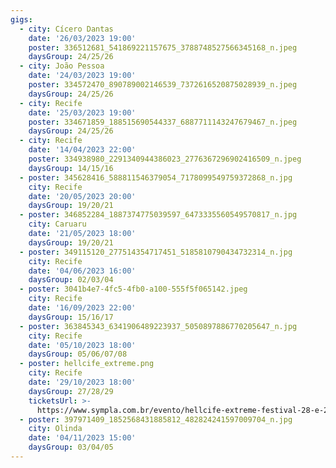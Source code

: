 ```yaml
---
gigs:
  - city: Cícero Dantas
    date: '26/03/2023 19:00'
    poster: 336512681_541869221157675_3788748527566345168_n.jpeg
    daysGroup: 24/25/26
  - city: João Pessoa
    date: '24/03/2023 19:00'
    poster: 334572470_890789002146539_7372616520875028939_n.jpeg
    daysGroup: 24/25/26
  - city: Recife
    date: '25/03/2023 19:00'
    poster: 334671859_188515690544337_6887711143247679467_n.jpeg
    daysGroup: 24/25/26
  - city: Recife
    date: '14/04/2023 22:00'
    poster: 334938980_2291340944386023_2776367296902416509_n.jpeg
    daysGroup: 14/15/16
  - poster: 345628416_588811546379054_7178099549759372868_n.jpg
    city: Recife
    date: '20/05/2023 20:00'
    daysGroup: 19/20/21
  - poster: 346852284_1887374775039597_6473335560549570817_n.jpg
    city: Caruaru
    date: '21/05/2023 18:00'
    daysGroup: 19/20/21
  - poster: 349115120_277514354717451_5185810790434732314_n.jpg
    city: Recife
    date: '04/06/2023 16:00'
    daysGroup: 02/03/04
  - poster: 3041b4e7-4fc5-4fb0-a100-555f5f065142.jpeg
    city: Recife
    date: '16/09/2023 22:00'
    daysGroup: 15/16/17
  - poster: 363845343_6341906489223937_5050897886770205647_n.jpg
    city: Recife
    date: '05/10/2023 18:00'
    daysGroup: 05/06/07/08
  - poster: hellcife_extreme.png
    city: Recife
    date: '29/10/2023 18:00'
    daysGroup: 27/28/29
    ticketsUrl: >-
      https://www.sympla.com.br/evento/hellcife-extreme-festival-28-e-29-outubro-2023-recife-pe/2013632
  - poster: 397971409_1852568431885812_482824241597009704_n.jpg
    city: Olinda
    date: '04/11/2023 15:00'
    daysGroup: 03/04/05
---
```


